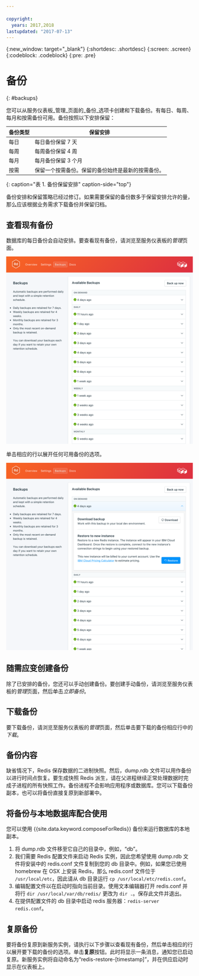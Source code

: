 ```yaml
---

copyright:
  years: 2017,2018
lastupdated: "2017-07-13"
---
```


{:new_window: target="_blank"}
{:shortdesc: .shortdesc}
{:screen: .screen}
{:codeblock: .codeblock}
{:pre: .pre}

# 备份
{: #backups}

您可以从服务仪表板_管理_页面的_备份_选项卡创建和下载备份。有每日、每周、每月和按需备份可用。备份按照以下安排保留：

备份类型|保留安排
----------|-----------
每日|每日备份保留 7 天
每周|每周备份保留 4 周
每月|每月备份保留 3 个月
按需|保留一个按需备份。保留的备份始终是最新的按需备份。
{: caption="表 1. 备份保留安排" caption-side="top"}

备份安排和保留策略已经过修订。如果需要保留的备份数多于保留安排允许的量，那么应该根据业务需求下载备份并保留归档。

## 查看现有备份

数据库的每日备份会自动安排。要查看现有备份，请浏览至服务仪表板的*管理*页面。 

![备份](./images/redis-backups-show.png "服务仪表板中备份的列表")

单击相应的行以展开任何可用备份的选项。

![备份选项](./images/redis-backups-options.png "备份选项") 

## 随需应变创建备份

除了已安排的备份，您还可以手动创建备份。要创建手动备份，请浏览至服务仪表板的*管理*页面，然后单击*立即备份*。

## 下载备份

要下载备份，请浏览至服务仪表板的*管理*页面，然后单击要下载的备份相应行中的*下载*。

## 备份内容

缺省情况下，Redis 保存数据的二进制快照。然后，dump.rdb 文件可以用作备份以进行时间点恢复。要生成快照 Redis 派生，请在父进程继续正常处理数据时完成子进程的所有快照工作。备份进程不会影响应用程序或数据库。您可以下载备份副本，也可以将备份直接复原到新部署中。

## 将备份与本地数据库配合使用

您可以使用 {{site.data.keyword.composeForRedis}} 备份来运行数据库的本地副本。

1. 将 dump.rdb 文件移至它自己的目录中，例如，“db”。
2. 我们需要 Redis 配置文件来启动 Redis 实例，因此您希望使用 dump.rdb 文件将安装中的 redis.conf 文件复制到您的 db 目录中。例如，如果您已使用 homebrew 在 OSX 上安装 Redis，那么 redis.conf 文件位于 `/usr/local/etc`，因此请从 db 目录运行 `cp /usr/local/etc/redis.conf`。
3. 编辑配置文件以在启动时指向当前目录。使用文本编辑器打开 redis.conf 并将行 `dir /usr/local/var/db/redis/` 更改为 `dir .`。保存此文件并退出。
4. 在提供配置文件的 db 目录中启动 redis 服务器：`redis-server redis.conf`。

## 复原备份

要将备份复原到新服务实例，请执行以下步骤以查看现有备份，然后单击相应的行以展开要下载的备份的选项。单击**复原**按钮。此时将显示一条消息，通知您已启动复原。新服务实例将自动命名为“redis-restore-[timestamp]”，并在供应启动时显示在仪表板上。
